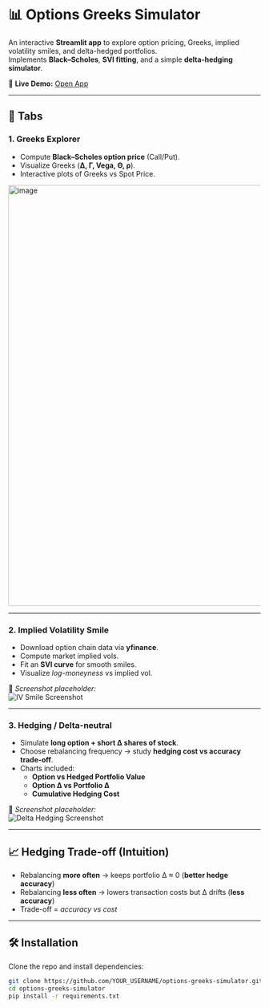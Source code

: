 # 📊 Options Greeks Simulator

An interactive **Streamlit app** to explore option pricing, Greeks, implied volatility smiles, and delta-hedged portfolios.  
Implements **Black–Scholes**, **SVI fitting**, and a simple **delta-hedging simulator**.

🔗 **Live Demo:** [Open App](https://quantfinanceproject-4bgfmqei4xmc9wlvb35wwu.streamlit.app/)

---

## 🚀 Tabs

### 1. Greeks Explorer
- Compute **Black–Scholes option price** (Call/Put).  
- Visualize Greeks (**Δ, Γ, Vega, Θ, ρ**).  
- Interactive plots of Greeks vs Spot Price.  

<img width="1534" height="839" alt="image" src="https://github.com/user-attachments/assets/56b220f7-8555-4eb8-864b-3ea6e9781292" />


---

### 2. Implied Volatility Smile
- Download option chain data via **yfinance**.  
- Compute market implied vols.  
- Fit an **SVI curve** for smooth smiles.  
- Visualize *log-moneyness* vs implied vol.  

📸 *Screenshot placeholder:*  
![IV Smile Screenshot](https://github.com/user-attachments/assets/YOUR_IMAGE_ID)

---

### 3. Hedging / Delta-neutral
- Simulate **long option + short Δ shares of stock**.  
- Choose rebalancing frequency → study **hedging cost vs accuracy trade-off**.  
- Charts included:  
  - **Option vs Hedged Portfolio Value**  
  - **Option Δ vs Portfolio Δ**  
  - **Cumulative Hedging Cost**  

📸 *Screenshot placeholder:*  
![Delta Hedging Screenshot](https://github.com/user-attachments/assets/YOUR_IMAGE_ID)

---

## 📈 Hedging Trade-off (Intuition)

- Rebalancing **more often** → keeps portfolio Δ ≈ 0 (**better hedge accuracy**)  
- Rebalancing **less often** → lowers transaction costs but Δ drifts (**less accuracy**)  
- Trade-off = *accuracy vs cost*

---

## 🛠 Installation

Clone the repo and install dependencies:

```bash
git clone https://github.com/YOUR_USERNAME/options-greeks-simulator.git
cd options-greeks-simulator
pip install -r requirements.txt
